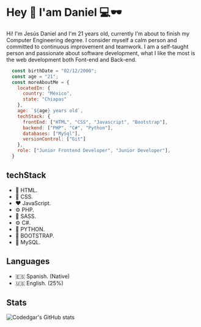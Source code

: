# Hey 👋 I'am Daniel 💻🕶️

Hi! I'm Jesús Daniel and I'm 21 years old, currently I'm about to finish my Computer Engineering degree. I consider myself a calm person and committed to continuous improvement and teamwork. I am a self-taught person and passionate about software development, what I like the most is the web development both Font-end and Back-end.<br>

```javascript
  const birthDate = "02/12/2000";
  const age = "21";
  const moreAboutMe = {
    locatedIn: {
      country: "México",
      state: "Chiapas"
    },
    age: `${age} years old`,
    techStack: {
      frontEnd: ["HTML", "CSS", "Javascript", "Bootstrap"],
      backend: ["PHP", "C#", "Python"],
      databases: ["MySql"],
      versionControl: ["Git"]
    },
    role: ["Junior Frontend Developer", "Junior Developer"],
  }
```

## techStack

- 🦴 HTML.
- 🎨 CSS.
- ❤ JavaScript.
- ⚙️ PHP.
- 🎨 SASS.
- ⚙️ C#.
- 🐍 PYTHON.
- 💅 BOOTSTRAP.
- 🧠 MySQL.

## Languages

- 🇪🇸 Spanish. (Native)
- 🇺🇸 English. (25%)

## Stats

![Codedgar's GitHub stats](https://github-readme-stats.vercel.app/api?username=JDanielOrdonez&show_icons=true&theme=radical)
